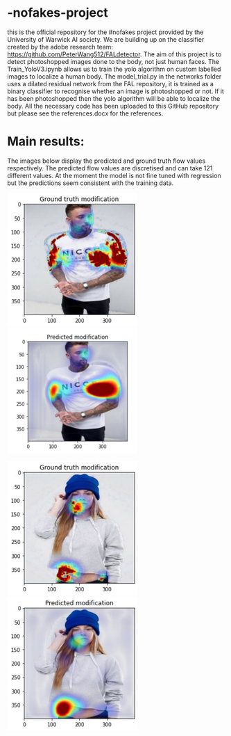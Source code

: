 # -nofakes-project
this is the official repository for the #nofakes project provided by the University of Warwick AI society. We are building up on the classifier created by the adobe research team: https://github.com/PeterWang512/FALdetector. The aim of this project is to detect photoshopped images done to the body, not just human faces. The Train_YoloV3.ipynb allows us to train the yolo algorithm on custom labelled images to localize a human body. The model_trial.py in the networks folder uses a dilated residual network from the FAL repository, it is trained as a binary classifier to recognise whether an image is photoshopped or not. If it has been photoshopped then the yolo algorithm will be able to localize the body. All the necessary code has been uploaded to this GitHub repository but please see the references.docx for the references.

# Main results:
The images below display the predicted and ground truth flow values respectively. The predicted flow values are discretised and can take 121 different values. At the moment the model is not fine tuned with regression but the predictions seem consistent with the training data. 
<p float="left">
  <img src="https://github.com/peterfazekas1999/-nofakes-project/blob/main/results_trial/ground_truth.jpg" width ="300">
  <img src="https://github.com/peterfazekas1999/-nofakes-project/blob/main/results_trial/prediction1.jpg" width ="300">
</p>

<p float="left">
<img src="https://github.com/peterfazekas1999/-nofakes-project/blob/main/results_trial/ground_truth2.jpg" width ="300">
<img src="https://github.com/peterfazekas1999/-nofakes-project/blob/main/results_trial/prediction2.jpg" width ="300">
</p>

